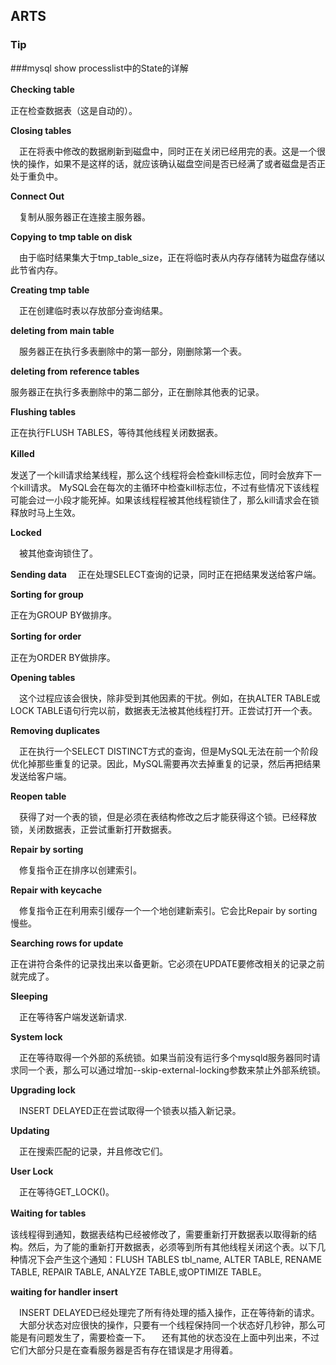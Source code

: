 ## ARTS

### Tip

###mysql show processlist中的State的详解

 **Checking table**　
 
 正在检查数据表（这是自动的）。

 **Closing tables**
 
 　正在将表中修改的数据刷新到磁盘中，同时正在关闭已经用完的表。这是一个很快的操作，如果不是这样的话，就应该确认磁盘空间是否已经满了或者磁盘是否正处于重负中。
 
 **Connect Out**
 
 　复制从服务器正在连接主服务器。
 
**Copying to tmp table on disk**

 　由于临时结果集大于tmp_table_size，正在将临时表从内存存储转为磁盘存储以此节省内存。
 
 **Creating tmp table**
 
 　正在创建临时表以存放部分查询结果。
 
 **deleting from main table**
 
 　服务器正在执行多表删除中的第一部分，刚删除第一个表。
 
 **deleting from reference tables**
 
服务器正在执行多表删除中的第二部分，正在删除其他表的记录。

 **Flushing tables**
 
正在执行FLUSH TABLES，等待其他线程关闭数据表。

 **Killed**　
  
发送了一个kill请求给某线程，那么这个线程将会检查kill标志位，同时会放弃下一个kill请求。
MySQL会在每次的主循环中检查kill标志位，不过有些情况下该线程可能会过一小段才能死掉。如果该线程程被其他线程锁住了，那么kill请求会在锁释放时马上生效。

**Locked**

 　被其他查询锁住了。
 
**Sending data**
 　正在处理SELECT查询的记录，同时正在把结果发送给客户端。
 
 **Sorting for group** 
 
 正在为GROUP BY做排序。
 
**Sorting for order** 　

正在为ORDER BY做排序。

**Opening tables**

 　这个过程应该会很快，除非受到其他因素的干扰。例如，在执ALTER TABLE或LOCK TABLE语句行完以前，数据表无法被其他线程打开。正尝试打开一个表。
 
**Removing duplicates**

 　正在执行一个SELECT DISTINCT方式的查询，但是MySQL无法在前一个阶段优化掉那些重复的记录。因此，MySQL需要再次去掉重复的记录，然后再把结果发送给客户端。
 
 **Reopen table**
 
 　获得了对一个表的锁，但是必须在表结构修改之后才能获得这个锁。已经释放锁，关闭数据表，正尝试重新打开数据表。
 
 **Repair by sorting**
 
 　修复指令正在排序以创建索引。
 
 **Repair with keycache**
 
 　修复指令正在利用索引缓存一个一个地创建新索引。它会比Repair by sorting慢些。
 
 **Searching rows for update**
 
正在讲符合条件的记录找出来以备更新。它必须在UPDATE要修改相关的记录之前就完成了。

**Sleeping**

 　正在等待客户端发送新请求.
 
 **System lock**
 
 　正在等待取得一个外部的系统锁。如果当前没有运行多个mysqld服务器同时请求同一个表，那么可以通过增加--skip-external-locking参数来禁止外部系统锁。

**Upgrading lock**

 　INSERT DELAYED正在尝试取得一个锁表以插入新记录。
 
**Updating**

 　正在搜索匹配的记录，并且修改它们。
 
**User Lock**

 　正在等待GET_LOCK()。
 
 **Waiting for tables**　
 
   该线程得到通知，数据表结构已经被修改了，需要重新打开数据表以取得新的结构。然后，为了能的重新打开数据表，必须等到所有其他线程关闭这个表。以下几种情况下会产生这个通知：FLUSH TABLES tbl_name, ALTER TABLE, RENAME TABLE, REPAIR TABLE, ANALYZE TABLE,或OPTIMIZE TABLE。
 
 **waiting for handler insert**
 
 　INSERT DELAYED已经处理完了所有待处理的插入操作，正在等待新的请求。
 　大部分状态对应很快的操作，只要有一个线程保持同一个状态好几秒钟，那么可能是有问题发生了，需要检查一下。
 　还有其他的状态没在上面中列出来，不过它们大部分只是在查看服务器是否有存在错误是才用得着。


